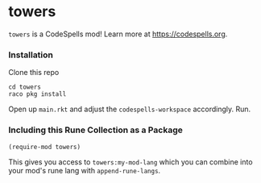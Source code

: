 towers
======
`towers` is a CodeSpells mod! Learn more at https://codespells.org.

### Installation

Clone this repo

```
cd towers
raco pkg install
```

Open up `main.rkt` and adjust the `codespells-workspace` accordingly. Run.

### Including this Rune Collection as a Package

`(require-mod towers)`

This gives you access to `towers:my-mod-lang` which you can combine into your mod's rune lang with `append-rune-langs`.

